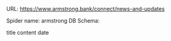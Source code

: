 URL: https://www.armstrong.bank/connect/news-and-updates

Spider name: armstrong
DB Schema:

title
content
date